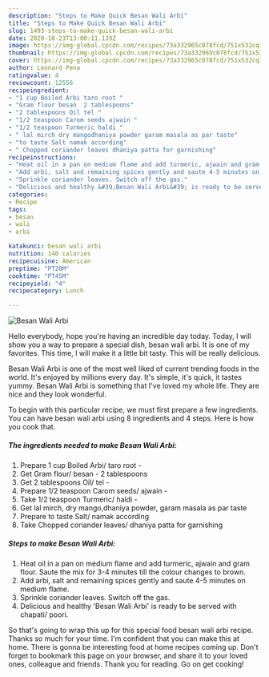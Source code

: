 ```yaml
---
description: "Steps to Make Quick Besan Wali Arbi"
title: "Steps to Make Quick Besan Wali Arbi"
slug: 1493-steps-to-make-quick-besan-wali-arbi
date: 2020-10-23T13:00:11.139Z
image: https://img-global.cpcdn.com/recipes/73a332965c078fcd/751x532cq70/besan-wali-arbi-recipe-main-photo.jpg
thumbnail: https://img-global.cpcdn.com/recipes/73a332965c078fcd/751x532cq70/besan-wali-arbi-recipe-main-photo.jpg
cover: https://img-global.cpcdn.com/recipes/73a332965c078fcd/751x532cq70/besan-wali-arbi-recipe-main-photo.jpg
author: Leonard Pena
ratingvalue: 4
reviewcount: 12556
recipeingredient:
- "1 cup Boiled Arbi taro root "
- "Gram flour besan  2 tablespoons"
- "2 tablespoons Oil tel "
- "1/2 teaspoon Carom seeds ajwain "
- "1/2 teaspoon Turmeric haldi "
- " lal mirch dry mangodhaniya powder garam masala as par taste"
- "to taste Salt namak according"
- " Chopped coriander leaves dhaniya patta for garnishing"
recipeinstructions:
- "Heat oil in a pan on medium flame and add turmeric, ajwain and gram flour. Saute the mix for 3-4 minutes till the colour changes to brown."
- "Add arbi, salt and remaining spices gently and saute 4-5 minutes on medium flame."
- "Sprinkle coriander leaves. Switch off the gas."
- "Delicious and healthy &#39;Besan Wali Arbi&#39; is ready to be served with chapati/ poori."
categories:
- Recipe
tags:
- besan
- wali
- arbi

katakunci: besan wali arbi 
nutrition: 140 calories
recipecuisine: American
preptime: "PT20M"
cooktime: "PT45M"
recipeyield: "4"
recipecategory: Lunch

---
```



![Besan Wali Arbi](https://img-global.cpcdn.com/recipes/73a332965c078fcd/751x532cq70/besan-wali-arbi-recipe-main-photo.jpg)

Hello everybody, hope you're having an incredible day today. Today, I will show you a way to prepare a special dish, besan wali arbi. It is one of my favorites. This time, I will make it a little bit tasty. This will be really delicious.

Besan Wali Arbi is one of the most well liked of current trending foods in the world. It's enjoyed by millions every day. It's simple, it's quick, it tastes yummy. Besan Wali Arbi is something that I've loved my whole life. They are nice and they look wonderful.




To begin with this particular recipe, we must first prepare a few ingredients. You can have besan wali arbi using 8 ingredients and 4 steps. Here is how you cook that.

<!--inarticleads1-->

##### The ingredients needed to make Besan Wali Arbi:

1. Prepare 1 cup Boiled Arbi/ taro root -
1. Get Gram flour/ besan - 2 tablespoons
1. Get 2 tablespoons Oil/ tel -
1. Prepare 1/2 teaspoon Carom seeds/ ajwain -
1. Take 1/2 teaspoon Turmeric/ haldi -
1. Get  lal mirch, dry mango,dhaniya powder, garam masala as par taste
1. Prepare to taste Salt/ namak according
1. Take  Chopped coriander leaves/ dhaniya patta for garnishing




<!--inarticleads2-->

##### Steps to make Besan Wali Arbi:

1. Heat oil in a pan on medium flame and add turmeric, ajwain and gram flour. Saute the mix for 3-4 minutes till the colour changes to brown.
1. Add arbi, salt and remaining spices gently and saute 4-5 minutes on medium flame.
1. Sprinkle coriander leaves. Switch off the gas.
1. Delicious and healthy &#39;Besan Wali Arbi&#39; is ready to be served with chapati/ poori.




So that's going to wrap this up for this special food besan wali arbi recipe. Thanks so much for your time. I'm confident that you can make this at home. There is gonna be interesting food at home recipes coming up. Don't forget to bookmark this page on your browser, and share it to your loved ones, colleague and friends. Thank you for reading. Go on get cooking!
